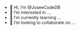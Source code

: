 - 👋 Hi, I’m @JoseeCodeDB
- 👀 I’m interested in ...
- 🌱 I’m currently learning ...
- 💞️ I’m looking to collaborate on ...


<!---
JoseeCodeDB/JoseeCodeDB is a ✨ special ✨ repository because its `README.md` (this file) appears on your GitHub profile.
You can click the Preview link to take a look at your changes.
--->
